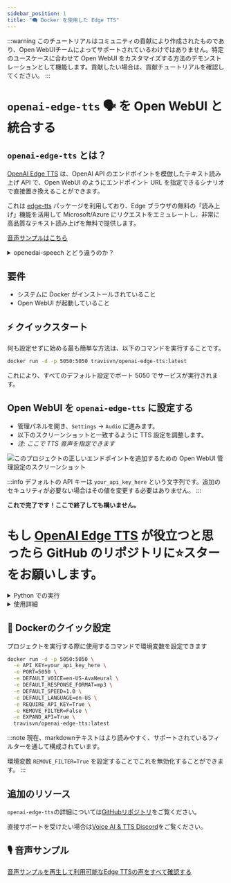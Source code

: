 ```yaml
---
sidebar_position: 1
title: "🗨️ Docker を使用した Edge TTS"
---
```


:::warning
このチュートリアルはコミュニティの貢献により作成されたものであり、Open WebUIチームによってサポートされているわけではありません。特定のユースケースに合わせて Open WebUI をカスタマイズする方法のデモンストレーションとして機能します。貢献したい場合は、貢献チュートリアルを確認してください。
:::

# `openai-edge-tts` 🗣️ を Open WebUI と統合する

## `openai-edge-tts` とは？ 

[OpenAI Edge TTS](https://github.com/travisvn/openai-edge-tts) は、OpenAI API のエンドポイントを模倣したテキスト読み上げ API で、Open WebUI のようにエンドポイント URL を指定できるシナリオで直接置き換えることができます。

これは [edge-tts](https://github.com/rany2/edge-tts) パッケージを利用しており、Edge ブラウザの無料の「読み上げ」機能を活用して Microsoft/Azure にリクエストをエミュレートし、非常に高品質なテキスト読み上げを無料で提供します。

[音声サンプルはこちら](https://tts.travisvn.com)

<details>
  <summary>openedai-speech とどう違うのか？</summary>

[openedai-speech](https://github.com/matatonic/openedai-speech) に似ており、[openai-edge-tts](https://github.com/travisvn/openai-edge-tts) は、OpenAI API のエンドポイントを模倣したテキスト読み上げ API エンドポイントで、OpenAI Speech エンドポイントを呼び出せるシナリオでサーバーのエンドポイント URL を設定できる場合に直接置き換えが可能です。

`openedai-speech` は完全にオフラインで多くのモダリティから選択できる包括的なオプションです。

`openai-edge-tts` は、音声生成に `edge-tts` という Python パッケージを使用するシンプルなオプションです。

</details>

## 要件

- システムに Docker がインストールされていること
- Open WebUI が起動していること

## ⚡️ クイックスタート

何も設定せずに始める最も簡単な方法は、以下のコマンドを実行することです。

```bash
docker run -d -p 5050:5050 travisvn/openai-edge-tts:latest
```

これにより、すべてのデフォルト設定でポート 5050 でサービスが実行されます。

## Open WebUI を `openai-edge-tts` に設定する

- 管理パネルを開き、`Settings` -> `Audio` に進みます。
- 以下のスクリーンショットと一致するように TTS 設定を調整します。
- _注: ここで TTS 音声を指定できます_

![このプロジェクトの正しいエンドポイントを追加するための Open WebUI 管理設定のスクリーンショット](https://utfs.io/f/MMMHiQ1TQaBobmOhsMkrO6Tl2kxX39dbuFiQ8cAoNzysIt7f)

:::info
デフォルトの API キーは `your_api_key_here` という文字列です。追加のセキュリティが必要ない場合はその値を変更する必要はありません。
:::

**これで完了です！ここで終了しても構いません。**

# もし [OpenAI Edge TTS](https://github.com/travisvn/openai-edge-tts) が役立つと思ったら GitHub のリポジトリに⭐️スターをお願いします。


<details>
  <summary>Python での実行</summary>
  
### 🐍 Python での実行

このプロジェクトを Python で直接実行したい場合は、仮想環境を設定し、依存関係をインストールしてサーバーを開始する以下の手順に従ってください。

#### 1. リポジトリをクローン

```bash
git clone https://github.com/travisvn/openai-edge-tts.git
cd openai-edge-tts
```

#### 2. 仮想環境を設定

依存関係を分離するための仮想環境を作成してアクティベートします：

```bash
# macOS/Linux の場合
python3 -m venv venv
source venv/bin/activate

# Windows の場合
python -m venv venv
venv\Scripts\activate
```

#### 3. 依存関係をインストール

`requirements.txt` にリストされている必要なパッケージを `pip` を使用してインストールします：

```bash
pip install -r requirements.txt
```

#### 4. 環境変数を設定

プロジェクトのルートディレクトリに `.env` ファイルを作成し、以下の変数を設定します：

```plaintext
API_KEY=your_api_key_here
PORT=5050

DEFAULT_VOICE=en-US-AvaNeural
DEFAULT_RESPONSE_FORMAT=mp3
DEFAULT_SPEED=1.0

DEFAULT_LANGUAGE=en-US

REQUIRE_API_KEY=True
REMOVE_FILTER=False
EXPAND_API=True
```

#### 5. サーバーを実行

設定が完了したら、以下のコマンドでサーバーを開始します：

```bash
python app/server.py
```

サーバーは `http://localhost:5050` で実行されます。

#### 6. API のテスト

`http://localhost:5050/v1/audio/speech` および利用可能なその他のエンドポイントで API にアクセスできるようになります。リクエストの例については、使用法セクションを参照してください。

</details>

<details>
  <summary>使用詳細</summary>
  
##### エンドポイント: `/v1/audio/speech` （エイリアス `/audio/speech`）

入力されたテキストから音声を生成します。使用可能なパラメータ：

**必須パラメータ:**

- **input** (string): 音声に変換するテキスト（最大4096文字）。

**オプションパラメータ:**

- **model** (string): "tts-1" または "tts-1-hd" を設定（デフォルト: `"tts-1"`）。
- **voice** (string): OpenAI 互換の音声（alloy、echo、fable、onyx、nova、shimmer）または有効な `edge-tts` 音声（デフォルト: `"en-US-AvaNeural"`）。
- **response_format** (string): 音声フォーマット。オプション: `mp3`, `opus`, `aac`, `flac`, `wav`, `pcm`（デフォルト: `mp3`）。
- **speed** (number): 再生速度（0.25～4.0）。デフォルトは `1.0`。

:::tip
利用可能な音声を閲覧し、サンプルプレビューを聞くには [tts.travisvn.com](https://tts.travisvn.com) を確認してください。
:::

以下は `curl` を使用したリクエスト例で、出力を mp3 ファイルに保存します：

```bash
curl -X POST http://localhost:5050/v1/audio/speech \
  -H "Content-Type: application/json" \
  -H "Authorization: Bearer your_api_key_here" \
  -d {
    "input": "こんにちは、私はあなたのAIアシスタントです！どのようにあなたのアイデアを実現するお手伝いができるか教えてください。",
    "voice": "echo",
    "response_format": "mp3",
    "speed": 1.0
  } \
  --output speech.mp3
```

OpenAI APIエンドポイントパラメータに準拠する場合：

```bash
curl -X POST http://localhost:5050/v1/audio/speech \
  -H "Content-Type: application/json" \
  -H "Authorization: Bearer your_api_key_here" \
  -d {
    "model": "tts-1",
    "input": "こんにちは、私はあなたのAIアシスタントです！どのようにあなたのアイデアを実現するお手伝いができるか教えてください。",
    "voice": "alloy"
  } \
  --output speech.mp3
```

英語以外の言語例：

```bash
curl -X POST http://localhost:5050/v1/audio/speech \
  -H "Content-Type: application/json" \
  -H "Authorization: Bearer your_api_key_here" \
  -d {
    "model": "tts-1",
    "input": "じゃあ、行く。電車の時間、調べておくよ。",
    "voice": "ja-JP-KeitaNeural"
  } \
  --output speech.mp3
```

##### 追加のエンドポイント

- **POST/GET /v1/models**: 使用可能なTTSモデルをリスト表示します。
- **POST/GET /v1/voices**: 指定された言語/ロケールに対応する `edge-tts` の声をリスト表示します。
- **POST/GET /v1/voices/all**: すべての `edge-tts` の声を言語サポート情報付きでリスト表示します。

:::info
/v1 は現在オプションです。

加えて、**Azure AI Speech**と**ElevenLabs**のエンドポイントがあり、これらのオプションがOpen WebUIで選択された場合にカスタムAPIエンドポイントをサポートします。

これらは環境変数 `EXPAND_API=False` を設定することで無効化できます。
:::

</details>

## 🐳 Dockerのクイック設定

プロジェクトを実行する際に使用するコマンドで環境変数を設定できます

```bash
docker run -d -p 5050:5050 \
  -e API_KEY=your_api_key_here \
  -e PORT=5050 \
  -e DEFAULT_VOICE=en-US-AvaNeural \
  -e DEFAULT_RESPONSE_FORMAT=mp3 \
  -e DEFAULT_SPEED=1.0 \
  -e DEFAULT_LANGUAGE=en-US \
  -e REQUIRE_API_KEY=True \
  -e REMOVE_FILTER=False \
  -e EXPAND_API=True \
  travisvn/openai-edge-tts:latest
```

:::note
現在、markdownテキストはより読みやすく、サポートされているフィルターを通して構成されています。

環境変数 `REMOVE_FILTER=True` を設定することでこれを無効化することができます。
:::

## 追加のリソース

`openai-edge-tts`の詳細については[GitHubリポジトリ](https://github.com/travisvn/openai-edge-tts)をご覧ください。

直接サポートを受けたい場合は[Voice AI & TTS Discord](https://tts.travisvn.com/discord)をご覧ください。

## 🎙️ 音声サンプル

[音声サンプルを再生して利用可能なEdge TTSの声をすべて確認する](https://tts.travisvn.com/)
